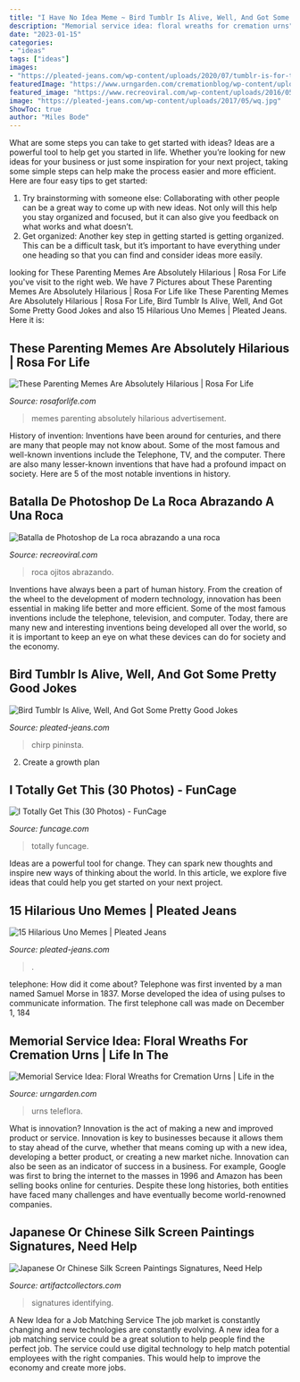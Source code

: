 ```yaml
---
title: "I Have No Idea Meme ~ Bird Tumblr Is Alive, Well, And Got Some Pretty Good Jokes"
description: "Memorial service idea: floral wreaths for cremation urns"
date: "2023-01-15"
categories:
- "ideas"
tags: ["ideas"]
images:
- "https://pleated-jeans.com/wp-content/uploads/2020/07/tumblr-is-for-the-birds-17-pics-9.jpg"
featuredImage: "https://www.urngarden.com/cremationblog/wp-content/uploads/2010/07/tfurn2.jpg"
featured_image: "https://www.recreoviral.com/wp-content/uploads/2016/05/BATALLA-LA-ROCA-11-473x700.jpg"
image: "https://pleated-jeans.com/wp-content/uploads/2017/05/wq.jpg"
ShowToc: true
author: "Miles Bode"
---
```



What are some steps you can take to get started with ideas?
Ideas are a powerful tool to help get you started in life. Whether you’re looking for new ideas for your business or just some inspiration for your next project, taking some simple steps can help make the process easier and more efficient. Here are four easy tips to get started: 
1. Try brainstorming with someone else: Collaborating with other people can be a great way to come up with new ideas. Not only will this help you stay organized and focused, but it can also give you feedback on what works and what doesn’t. 
2. Get organized: Another key step in getting started is getting organized. This can be a difficult task, but it’s important to have everything under one heading so that you can find and consider ideas more easily. 

	

		
looking for These Parenting Memes Are Absolutely Hilarious | Rosa For Life you've visit to the right web. We have 7 Pictures about These Parenting Memes Are Absolutely Hilarious | Rosa For Life like These Parenting Memes Are Absolutely Hilarious | Rosa For Life, Bird Tumblr Is Alive, Well, And Got Some Pretty Good Jokes and also 15 Hilarious Uno Memes | Pleated Jeans. Here it is:
		
    
## These Parenting Memes Are Absolutely Hilarious | Rosa For Life

<img loading=lazy src="https://2.bp.blogspot.com/-7jOrLWzblXk/WwbU_WBokWI/AAAAAAACPEA/t6kZPb9nPzci1Yv42W_06Yh5XLDGrZOJQCLcBGAs/s640/6.png" onerror="this.onerror=null;this.src='https://tse1.mm.bing.net/th?id=OIP.d87z_lxZUSNAPE7N6E4zdAAAAA&amp;pid=15.1';" alt="These Parenting Memes Are Absolutely Hilarious | Rosa For Life">

_Source: rosaforlife.com_

>memes parenting absolutely hilarious advertisement. 

	

History of invention:
Inventions have been around for centuries, and there are many that people may not know about. Some of the most famous and well-known inventions include the Telephone, TV, and the computer. There are also many lesser-known inventions that have had a profound impact on society. Here are 5 of the most notable inventions in history.

    
## Batalla De Photoshop De La Roca Abrazando A Una Roca

<img loading=lazy src="https://www.recreoviral.com/wp-content/uploads/2016/05/BATALLA-LA-ROCA-11-473x700.jpg" onerror="this.onerror=null;this.src='https://tse1.mm.bing.net/th?id=OIP.bohOkQNdfkUgwbxuGSoi3QDNEw&amp;pid=15.1';" alt="Batalla de Photoshop de La roca abrazando a una roca">

_Source: recreoviral.com_

>roca ojitos abrazando. 

	

Inventions have always been a part of human history. From the creation of the wheel to the development of modern technology, innovation has been essential in making life better and more efficient. Some of the most famous inventions include the telephone, television, and computer. Today, there are many new and interesting inventions being developed all over the world, so it is important to keep an eye on what these devices can do for society and the economy.

    
## Bird Tumblr Is Alive, Well, And Got Some Pretty Good Jokes

<img loading=lazy src="https://pleated-jeans.com/wp-content/uploads/2020/07/tumblr-is-for-the-birds-17-pics-9.jpg" onerror="this.onerror=null;this.src='https://tse1.mm.bing.net/th?id=OIP.OU8ozLSNSQEZRDfclKEdnQHaHa&amp;pid=15.1';" alt="Bird Tumblr Is Alive, Well, And Got Some Pretty Good Jokes">

_Source: pleated-jeans.com_

>chirp pininsta. 

	

2. Create a growth plan 

    
## I Totally Get This (30 Photos) - FunCage

<img loading=lazy src="https://www.funcage.com/blog/wp-content/uploads/2013/07/I-Totally-Get-This-030.jpg" onerror="this.onerror=null;this.src='https://tse3.mm.bing.net/th?id=OIP.dLHEQtfLusUP4XhxKdZnfQHaMD&amp;pid=15.1';" alt="I Totally Get This (30 Photos) - FunCage">

_Source: funcage.com_

>totally funcage. 

	

Ideas are a powerful tool for change. They can spark new thoughts and inspire new ways of thinking about the world. In this article, we explore five ideas that could help you get started on your next project.

    
## 15 Hilarious Uno Memes | Pleated Jeans

<img loading=lazy src="https://pleated-jeans.com/wp-content/uploads/2017/05/wq.jpg" onerror="this.onerror=null;this.src='https://tse4.mm.bing.net/th?id=OIP.y152V1_zIO1ZM-9T5dBu2QHaK6&amp;pid=15.1';" alt="15 Hilarious Uno Memes | Pleated Jeans">

_Source: pleated-jeans.com_

>. 

	

telephone: How did it come about?
Telephone was first invented by a man named Samuel Morse in 1837. Morse developed the idea of using pulses to communicate information. The first telephone call was made on December 1, 184
    
## Memorial Service Idea: Floral Wreaths For Cremation Urns | Life In The

<img loading=lazy src="https://www.urngarden.com/cremationblog/wp-content/uploads/2010/07/tfurn2.jpg" onerror="this.onerror=null;this.src='https://tse4.mm.bing.net/th?id=OIP.i1wI3siSEz8e54z6u_NPyQHaHI&amp;pid=15.1';" alt="Memorial Service Idea: Floral Wreaths for Cremation Urns | Life in the">

_Source: urngarden.com_

>urns teleflora. 

	

What is innovation?
Innovation is the act of making a new and improved product or service. Innovation is key to businesses because it allows them to stay ahead of the curve, whether that means coming up with a new idea, developing a better product, or creating a new market niche. Innovation can also be seen as an indicator of success in a business. For example, Google was first to bring the internet to the masses in 1996 and Amazon has been selling books online for centuries. Despite these long histories, both entities have faced many challenges and have eventually become world-renowned companies.

    
## Japanese Or Chinese Silk Screen Paintings Signatures, Need Help

<img loading=lazy src="https://d29jd5m3t61t9.cloudfront.net/artifactcollectors.com/images/fbfiles/images/828w/IMG_20180729_172047-nsavhzocj4_v_1532917415.jpg" onerror="this.onerror=null;this.src='https://tse3.mm.bing.net/th?id=OIP.Ip4i1kruG2xlvmG7jxkLFgHaJ4&amp;pid=15.1';" alt="Japanese Or Chinese Silk Screen Paintings Signatures, Need Help">

_Source: artifactcollectors.com_

>signatures identifying. 

	

A New Idea for a Job Matching Service
The job market is constantly changing and new technologies are constantly evolving. A new idea for a job matching service could be a great solution to help people find the perfect job. The service could use digital technology to help match potential employees with the right companies. This would help to improve the economy and create more jobs.


